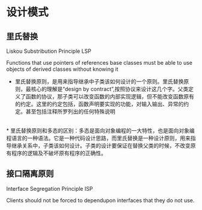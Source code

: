 # 设计模式

## 里氏替换

Liskou Substribution Principle LSP

Functions that use pointers of references base classes must be able to use objects of derived classes without knowing it

* 里氏替换原则，是用来指导继承中子类该如何设计的一个原则。里氏替换原则，最核心的理解是“design by contract”,按照协议来设计这几个字。父类定义了函数的协议，那子类可以改变函数的内部实现逻辑，但不能改变函数原有的约定。这里的约定包括，函数声明要实现的功能，对输入输出、异常的约定。甚至包括注释所罗列出的任何特殊说明
</br>
* 里氏替换原则和多态的区别：多态是面向对象编程的一大特性，也是面向对象编程语言的一种语法。它是一种代码设计思路，而里氏替换是一种设计原则，用来指导继承关系中，子类该如何设计。子类的设计要保证在替换父类的时候，不改变原有程序的逻辑及不破坏原有程序的正确性。


## 接口隔离原则

Interface Segregation Principle ISP

Clients should not be forced to dependupon interfaces that they do not use.






